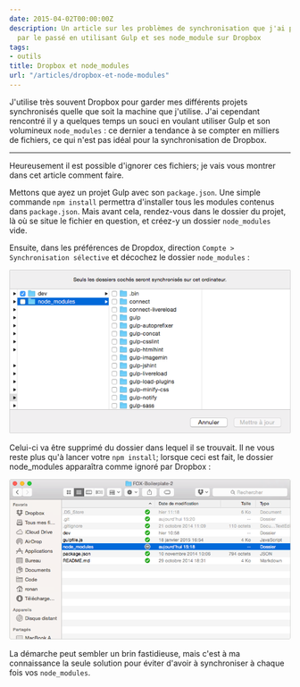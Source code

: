 ```yaml
---
date: 2015-04-02T00:00:00Z
description: Un article sur les problèmes de synchronisation que j'ai pu rencontrer
  par le passé en utilisant Gulp et ses node_module sur Dropbox
tags:
- outils
title: Dropbox et node_modules
url: "/articles/dropbox-et-node-modules"
---
```


J'utilise très souvent Dropbox pour garder mes différents projets synchronisés quelle que soit la machine que j'utilise. J'ai cependant rencontré il y a quelques temps un souci en voulant utiliser Gulp et son volumineux `node_modules`&nbsp;: ce dernier a tendance à se compter en milliers de fichiers, ce qui n'est pas idéal pour la synchronisation de Dropbox.

---

Heureusement il est possible d'ignorer ces fichiers; je vais vous montrer dans cet article comment faire.

Mettons que ayez un projet Gulp avec son `package.json`. Une simple commande `npm install` permettra d'installer tous les modules contenus dans `package.json`. Mais avant cela, rendez-vous dans le dossier du projet, là où se situe le fichier en question, et créez-y un dossier `node_modules` vide.

Ensuite, dans les préférences de Dropdox, direction `Compte > Synchronisation sélective` et décochez le dossier `node_modules`&nbsp;:

![Préférences Dropbox](/assets/img/screen-dropbox-1.png)

Celui-ci va être supprimé du dossier dans lequel il se trouvait. Il ne vous reste plus qu'à lancer votre `npm install`; lorsque ceci est fait, le dossier node_modules apparaîtra comme ignoré par Dropbox&nbsp;:

![Dossier node_modules](/assets/img/screen-node-modules.png)

La démarche peut sembler un brin fastidieuse, mais c'est à ma connaissance la seule solution pour éviter d'avoir à synchroniser à chaque fois vos `node_modules`.

